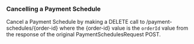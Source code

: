 ### Cancelling a Payment Schedule

Cancel a Payment Schedule by making a DELETE call to /payment-schedules/{order-id} where the {order-id} value is the `orderId` value from the response of the original PaymentSchedulesRequest POST.




